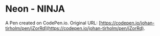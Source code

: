 # Neon - NINJA

A Pen created on CodePen.io. Original URL: [https://codepen.io/johan-tirholm/pen/jZorRd](https://codepen.io/johan-tirholm/pen/jZorRd).

